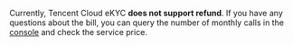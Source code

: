 Currently, Tencent Cloud eKYC **does not support refund**.
If you have any questions about the bill, you can query the number of monthly calls in the [console](https://console.cloud.tencent.com/faceid) and check the service price.
